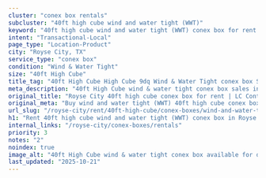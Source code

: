 ```yaml
---
cluster: "conex box rentals"
subcluster: "40ft high cube wind and water tight (WWT)"
keyword: "40ft high cube wind and water tight (WWT) conex box for rent Royse City, TX"
intent: "Transactional-Local"
page_type: "Location-Product"
city: "Royse City, TX"
service_type: "conex box"
condition: "Wind & Water Tight"
size: "40ft High Cube"
title_tag: "40ft High Cube High Cube 9dq Wind & Water Tight conex box Sales in Royse City | LC Container"
meta_description: "40ft High Cube wind & water tight conex box sales in Royse City. High cube containers with extra height. Fast delivery, competitive pricing. Serving conex boxes area. Quote ID: P4S. Call (214) 524-4168 for your free quote today."
original_title: "Royse City 40ft high cube conex box for rent | LC Container"
original_meta: "Buy wind and water tight (WWT) 40ft high cube conex box rent with local delivery in Royse City, TX. LC Container — local Since 2003. Request a fast quote today."
url_slug: "/royse-city/rent/40ft-high-cube/conex-boxes/wind-and-water-tight-wwt"
h1: "Rent 40ft high cube wind and water tight (WWT) conex box in Royse City"
internal_links: "/royse-city/conex-boxes/rentals"
priority: 3
notes: "2"
noindex: true
image_alt: "40ft High Cube wind & water tight conex box available for delivery in Royse City"
last_updated: "2025-10-21"
---
```


<!-- TODO: Add unique city/inventory copy, images, and internal links here. -->
